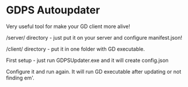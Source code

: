 # GDPS Autoupdater

Very useful tool for make your GD client more alive!

/server/ directory - just put it on your server and configure manifest.json!

/client/ directory - put it in one folder with GD executable.

First setup - just run GDPSUpdater.exe and it will create config.json

Configure it and run again.
It will run GD executable after updating or not finding em'.
